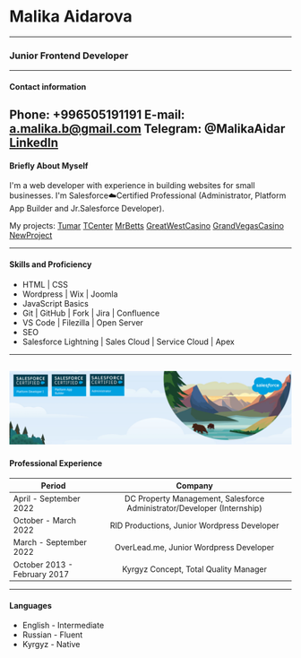 # Malika Aidarova
*********
### Junior Frontend Developer
---------
#### Contact information
Phone: +996505191191
E-mail: a.malika.b@gmail.com
Telegram: @MalikaAidar
[LinkedIn](https://www.linkedin.com/in/malika-aidarova/)
---------
#### Briefly About Myself
I'm a  web developer with experience in building websites for small businesses. 
I'm Salesforce☁️Certified Professional (Administrator, Platform App Builder and Jr.Salesforce Developer).

My projects:
[Tumar](https://www.tumar.com/)
[TCenter](https://tcenter.kg/)
[MrBetts](http://mrbetts.com/)
[GreatWestCasino](https://greatwestcasino.com/)
[GrandVegasCasino](http://grandevegascasino.info/)
[NewProject](http://wp30.ismarsuleimanov.pw72n.spectrum.myjino.ru/)

---------
#### Skills and Proficiency
* HTML | CSS
* Wordpress | Wix | Joomla
* JavaScript Basics
* Git | GitHub | Fork | Jira | Confluence
* VS Code | Filezilla | Open Server
* SEO
* Salesforce Lightning | Sales Cloud | Service Cloud | Apex
---------
![Certificates](sf-banner.png)
---------
#### Professional Experience
   Period                        | Company
---------------------------------|:-------: 
April - September 2022           |   DC Property Management, Salesforce Administrator/Developer (Internship)
October - March  2022            |   RID Productions, Junior Wordpress Developer
March - September 2022           |   OverLead.me, Junior Wordpress Developer
October 2013 - February 2017     |   Kyrgyz Concept, Total Quality Manager
---------
#### Languages
* English - Intermediate
* Russian - Fluent
* Kyrgyz - Native
